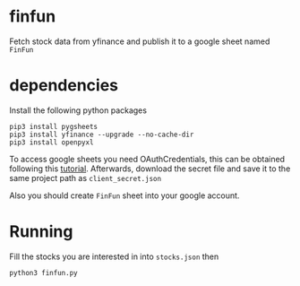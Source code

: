 # finfun
Fetch stock data from yfinance and publish it to a google sheet named `FinFun`

# dependencies

Install the following python packages

```
pip3 install pygsheets
pip3 install yfinance --upgrade --no-cache-dir
pip3 install openpyxl
```

To access google sheets you need OAuthCredentials, this can be obtained following this [tutorial](https://pygsheets.readthedocs.io/en/latest/authorization.html). Afterwards, download the secret file and save it to the same project path as `client_secret.json`

Also you should create `FinFun` sheet into your google account.

# Running

Fill the stocks you are interested in into `stocks.json` then

`python3 finfun.py`
